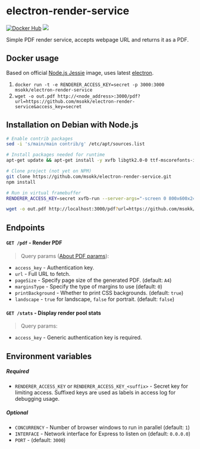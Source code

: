 # electron-render-service
[![Docker Hub](https://img.shields.io/badge/docker-ready-blue.svg)](https://registry.hub.docker.com/u/msokk/electron-render-service/)
[![](https://badge.imagelayers.io/msokk/electron-render-service:latest.svg)](https://imagelayers.io/?images=msokk/electron-render-service:latest 'Get your own badge on imagelayers.io')

Simple PDF render service, accepts webpage URL and returns it as a PDF.


## Docker usage

Based on official [Node.js Jessie](https://hub.docker.com/_/node/) image,
uses latest [electron](https://github.com/atom/electron).


1. `docker run -t -e RENDERER_ACCESS_KEY=secret -p 3000:3000 msokk/electron-render-service`
2. `wget -o out.pdf http://<node_address>:3000/pdf?url=https://github.com/msokk/electron-render-service&access_key=secret`


## Installation on Debian with Node.js

```sh
# Enable contrib packages
sed -i 's/main/main contrib/g' /etc/apt/sources.list

# Install packages needed for runtime
apt-get update && apt-get install -y xvfb libgtk2.0-0 ttf-mscorefonts-installer libnotify4 libgconf2-4 libnss3

# Clone project (not yet on NPM)
git clone https://github.com/msokk/electron-render-service.git
npm install

# Run in virtual framebuffer
RENDERER_ACCESS_KEY=secret xvfb-run --server-args="-screen 0 800x600x24" npm start

wget -o out.pdf http://localhost:3000/pdf?url=https://github.com/msokk/electron-render-service&access_key=secret
```

## Endpoints

#### `GET /pdf` - Render PDF

> Query params ([About PDF params](https://github.com/atom/electron/blob/master/docs/api/web-contents.md#webcontentsprinttopdfoptions-callback)):

  * `access_key` - Authentication key.
  * `url` - Full URL to fetch.
  * `pageSize` - Specify page size of the generated PDF. (default: `A4`)
  * `marginsType` - Specify the type of margins to use (default: `0`)
  * `printBackground` - Whether to print CSS backgrounds. (default: `true`)
  * `landscape` -  `true` for landscape, `false` for portrait. (default: `false`)


#### `GET /stats` - Display render pool stats

> Query params:

* `access_key` - Generic authentication key is required.


## Environment variables

##### *Required*
* `RENDERER_ACCESS_KEY` or `RENDERER_ACCESS_KEY_<suffix>` - Secret key for limiting access. Suffixed keys are used as labels in access log for debugging usage.

##### *Optional*
* `CONCURRENCY` - Number of browser windows to run in parallel (default: `1`)
* `INTERFACE` - Network interface for Express to listen on (default: `0.0.0.0`)
* `PORT` - (default: `3000`)
